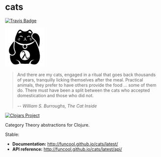 cats
====

[![Travis Badge](https://img.shields.io/travis/funcool/cats/master.svg)](https://travis-ci.org/funcool/cats "Travis Badge")

![](./logo/logo.png "cats logo")

<blockquote>
And there are my cats, engaged in a ritual that goes back thousands of years, tranquilly licking themselves after the meal. Practical animals, they prefer to have others provide the food ... some of them do. There must have been a split between the cats who accepted domestication and those who did not.
<br/> <br/>
-- <cite>William S. Burroughs, The Cat Inside</cite>
</blockquote>

[![Clojars Project](http://clojars.org/funcool/cats/latest-version.svg)](http://clojars.org/funcool/cats)

Category Theory abstractions for Clojure.

Stable:

- **Documentation:** http://funcool.github.io/cats/latest/
- **API reference:** http://funcool.github.io/cats/latest/api/

